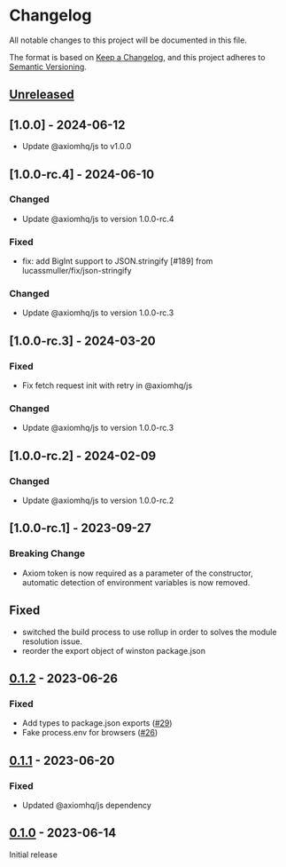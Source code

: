 # Changelog

All notable changes to this project will be documented in this file.

The format is based on [Keep a Changelog](https://keepachangelog.com/en/1.0.0/),
and this project adheres to [Semantic Versioning](https://semver.org/spec/v2.0.0.html).

## [Unreleased]

## [1.0.0] - 2024-06-12

- Update @axiomhq/js to v1.0.0

## [1.0.0-rc.4] - 2024-06-10

### Changed

- Update @axiomhq/js to version 1.0.0-rc.4

### Fixed

- fix: add BigInt support to JSON.stringify [#189] from lucassmuller/fix/json-stringify 

### Changed

- Update @axiomhq/js to version 1.0.0-rc.3

## [1.0.0-rc.3] - 2024-03-20

### Fixed

- Fix fetch request init with retry in @axiomhq/js

### Changed

- Update @axiomhq/js to version 1.0.0-rc.3

## [1.0.0-rc.2] - 2024-02-09

### Changed
- Update @axiomhq/js to version 1.0.0-rc.2

## [1.0.0-rc.1] - 2023-09-27

### Breaking Change

- Axiom token is now required as a parameter of the constructor, automatic detection of environment variables is now removed.

## Fixed

- switched the build process to use rollup in order to solves the module resolution issue.
- reorder the export object of winston package.json

## [0.1.2] - 2023-06-26

### Fixed

- Add types to package.json exports ([#29](https://github.com/axiomhq/axiom-js/pull/29))
- Fake process.env for browsers ([#26](https://github.com/axiomhq/axiom-js/pull/26))

## [0.1.1] - 2023-06-20

### Fixed

- Updated @axiomhq/js dependency

## [0.1.0] - 2023-06-14

Initial release

[unreleased]: https://github.com/axiomhq/axiom-js/compare/winston-0.1.2...HEAD
[0.1.2]: https://github.com/axiomhq/axiom-js/releases/tag/winston-0.1.2
[0.1.1]: https://github.com/axiomhq/axiom-js/releases/tag/winston-0.1.1
[0.1.0]: https://github.com/axiomhq/axiom-js/releases/tag/winston-0.1.0
